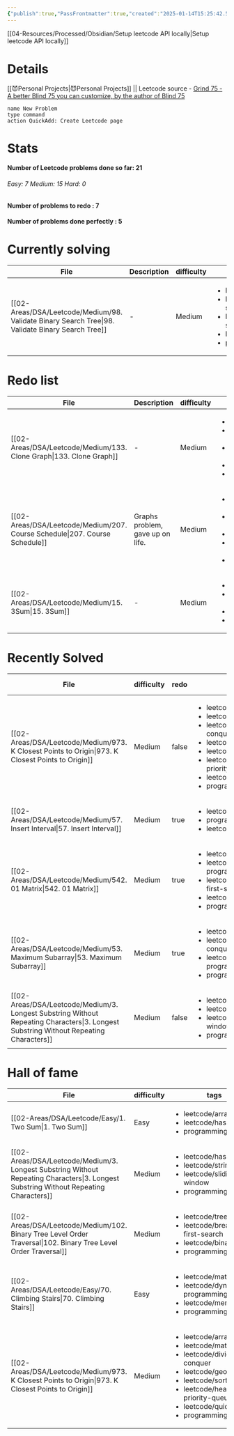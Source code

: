 ```yaml
---
{"publish":true,"PassFrontmatter":true,"created":"2025-01-14T15:25:42.576+05:30","updated":"2025-01-11T14:17:30.000+05:30"}
---
```


[[04-Resources/Processed/Obsidian/Setup leetcode API locally\|Setup leetcode API locally]]
# Details 
[[😈Personal Projects\|😈Personal Projects]]  || Leetcode source - [Grind 75 - A better Blind 75 you can customize, by the author of Blind 75](https://www.techinterviewhandbook.org/grind75/?hours=5&weeks=26)

```button
name New Problem
type command
action QuickAdd: Create Leetcode page
```
# Stats
<p><span><h4 data-heading="Number of Leetcode problems done so far: 21" dir="auto">Number of Leetcode problems done so far: 21</h4></span></p><p><span><h6 data-heading="Easy: 7   Medium: 15   Hard: 0" dir="auto">Easy: 7   Medium: 15   Hard: 0</h6></span></p><p><span><h4 data-heading="Number of problems to redo : 7" dir="auto">Number of problems to redo : 7</h4></span></p><p><span><h4 data-heading="Number of problems done perfectly : 5" dir="auto">Number of problems done perfectly : 5</h4></span></p>

# Currently solving
| File                                                                                                 | Description | difficulty | tags                                                                                                                                                              | link                                                      | Date                       |
| ---------------------------------------------------------------------------------------------------- | ----------- | ---------- | ----------------------------------------------------------------------------------------------------------------------------------------------------------------- | --------------------------------------------------------- | -------------------------- |
| [[02-Areas/DSA/Leetcode/Medium/98. Validate Binary Search Tree\|98. Validate Binary Search Tree]] | \-          | Medium     | <ul><li>leetcode/tree</li><li>leetcode/depth-first-search</li><li>leetcode/binary-search-tree</li><li>leetcode/binary-tree</li><li>programming/practice</li></ul> | https://leetcode.com/problems/validate-binary-search-tree | 3:25 PM - January 14, 2025 |


# Redo list 
| File                                                                           | Description                      | difficulty | tags                                                                                                                                                                      | link                                          | Date                        |
| ------------------------------------------------------------------------------ | -------------------------------- | ---------- | ------------------------------------------------------------------------------------------------------------------------------------------------------------------------- | --------------------------------------------- | --------------------------- |
| [[02-Areas/DSA/Leetcode/Medium/133. Clone Graph\|133. Clone Graph]]         | \-                               | Medium     | <ul><li>leetcode/hash-table</li><li>leetcode/depth-first-search</li><li>leetcode/breadth-first-search</li><li>leetcode/graph</li><li>programming/practice</li></ul>       | https://leetcode.com/problems/clone-graph     | 3:07 PM - December 26, 2024 |
| [[02-Areas/DSA/Leetcode/Medium/207. Course Schedule\|207. Course Schedule]] | Graphs problem, gave up on life. | Medium     | <ul><li>leetcode/depth-first-search</li><li>leetcode/breadth-first-search</li><li>leetcode/graph</li><li>leetcode/topological-sort</li><li>programming/practice</li></ul> | https://leetcode.com/problems/course-schedule | 2:27 PM - December 31, 2024 |
| [[02-Areas/DSA/Leetcode/Medium/15. 3Sum\|15. 3Sum]]                         | \-                               | Medium     | <ul><li>leetcode/array</li><li>leetcode/two-pointers</li><li>leetcode/sorting</li><li>programming/practice</li></ul>                                                      | https://leetcode.com/problems/3sum            | 3:07 PM - December 26, 2024 |


# Recently Solved
| File                                                                                                                                     | difficulty | redo  | tags                                                                                                                                                                                                                                         | Completed on               |
| ---------------------------------------------------------------------------------------------------------------------------------------- | ---------- | ----- | -------------------------------------------------------------------------------------------------------------------------------------------------------------------------------------------------------------------------------------------- | -------------------------- |
| [[02-Areas/DSA/Leetcode/Medium/973. K Closest Points to Origin\|973. K Closest Points to Origin]]                                     | Medium     | false | <ul><li>leetcode/array</li><li>leetcode/math</li><li>leetcode/divide-and-conquer</li><li>leetcode/geometry</li><li>leetcode/sorting</li><li>leetcode/heap-priority-queue</li><li>leetcode/quickselect</li><li>programming/practice</li></ul> | 3:29 PM - January 14, 2025 |
| [[02-Areas/DSA/Leetcode/Medium/57. Insert Interval\|57. Insert Interval]]                                                             | Medium     | true  | <ul><li>leetcode/array</li><li>programming/practice</li><li>leetcode/interval</li></ul>                                                                                                                                                      | 3:29 PM - January 14, 2025 |
| [[02-Areas/DSA/Leetcode/Medium/542. 01 Matrix\|542. 01 Matrix]]                                                                       | Medium     | true  | <ul><li>leetcode/array</li><li>leetcode/dynamic-programming</li><li>leetcode/breadth-first-search</li><li>leetcode/matrix</li><li>programming/practice</li></ul>                                                                             | 3:29 PM - January 14, 2025 |
| [[02-Areas/DSA/Leetcode/Medium/53. Maximum Subarray\|53. Maximum Subarray]]                                                           | Medium     | true  | <ul><li>leetcode/array</li><li>leetcode/divide-and-conquer</li><li>leetcode/dynamic-programming</li><li>programming/practice</li></ul>                                                                                                       | 3:29 PM - January 14, 2025 |
| [[02-Areas/DSA/Leetcode/Medium/3. Longest Substring Without Repeating Characters\|3. Longest Substring Without Repeating Characters]] | Medium     | false | <ul><li>leetcode/hash-table</li><li>leetcode/string</li><li>leetcode/sliding-window</li><li>programming/practice</li></ul>                                                                                                                   | 3:29 PM - January 14, 2025 |


# Hall of fame
| File                                                                                                                                     | difficulty | tags                                                                                                                                                                                                                                         | link                                                                         |
| ---------------------------------------------------------------------------------------------------------------------------------------- | ---------- | -------------------------------------------------------------------------------------------------------------------------------------------------------------------------------------------------------------------------------------------- | ---------------------------------------------------------------------------- |
| [[02-Areas/DSA/Leetcode/Easy/1. Two Sum\|1. Two Sum]]                                                                                 | Easy       | <ul><li>leetcode/array</li><li>leetcode/hash-table</li><li>programming/practice</li></ul>                                                                                                                                                    | https://leetcode.com/problems/two-sum                                        |
| [[02-Areas/DSA/Leetcode/Medium/3. Longest Substring Without Repeating Characters\|3. Longest Substring Without Repeating Characters]] | Medium     | <ul><li>leetcode/hash-table</li><li>leetcode/string</li><li>leetcode/sliding-window</li><li>programming/practice</li></ul>                                                                                                                   | https://leetcode.com/problems/longest-substring-without-repeating-characters |
| [[02-Areas/DSA/Leetcode/Medium/102. Binary Tree Level Order Traversal\|102. Binary Tree Level Order Traversal]]                       | Medium     | <ul><li>leetcode/tree</li><li>leetcode/breadth-first-search</li><li>leetcode/binary-tree</li><li>programming/practice</li></ul>                                                                                                              | https://leetcode.com/problems/binary-tree-level-order-traversal              |
| [[02-Areas/DSA/Leetcode/Easy/70. Climbing Stairs\|70. Climbing Stairs]]                                                               | Easy       | <ul><li>leetcode/math</li><li>leetcode/dynamic-programming</li><li>leetcode/memoization</li><li>programming/practice</li></ul>                                                                                                               | https://leetcode.com/problems/climbing-stairs                                |
| [[02-Areas/DSA/Leetcode/Medium/973. K Closest Points to Origin\|973. K Closest Points to Origin]]                                     | Medium     | <ul><li>leetcode/array</li><li>leetcode/math</li><li>leetcode/divide-and-conquer</li><li>leetcode/geometry</li><li>leetcode/sorting</li><li>leetcode/heap-priority-queue</li><li>leetcode/quickselect</li><li>programming/practice</li></ul> | https://leetcode.com/problems/k-closest-points-to-origin                     |

